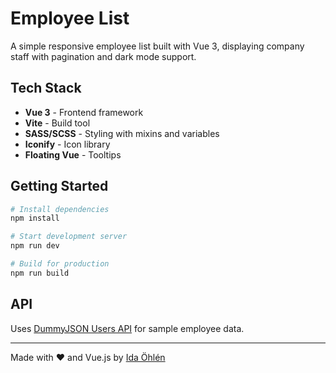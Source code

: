 # Employee List

A simple responsive employee list built with Vue 3, displaying company staff with pagination and dark mode support.

## Tech Stack

- **Vue 3** - Frontend framework
- **Vite** - Build tool
- **SASS/SCSS** - Styling with mixins and variables
- **Iconify** - Icon library
- **Floating Vue** - Tooltips

## Getting Started

```bash
# Install dependencies
npm install

# Start development server
npm run dev

# Build for production
npm run build
```

## API

Uses [DummyJSON Users API](https://dummyjson.com/users) for sample employee data.

---

Made with ❤️ and Vue.js by [Ida Öhlén](https://github.com/idaohlen/)

